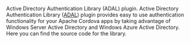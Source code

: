 Active Directory Authentication Library (ADAL) plugin.
Active Directory Authentication Library ([ADAL](https://docs.microsoft.com/en-us/dotnet/api/microsoft.identitymodel.clients.activedirectory?view=azure-dotnet))
plugin provides easy to use authentication functionality for your Apache Cordova apps by taking advantage of
Windows Server Active Directory and Windows Azure Active Directory. Here you can find the source code for the library.
